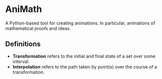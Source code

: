 # AniMath
A Python-based tool for creating animations. In particular, animations of mathematical proofs and ideas.

## Definitions
* **Transformation** refers to the initial and final state of a set over some interval.
* **Interpolation** refers to the path taken by point(s) over the course of a transformation.
